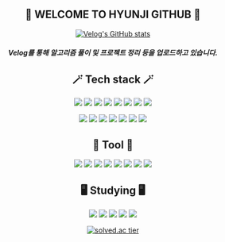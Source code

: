 <div align="center">
  
## 🍒 WELCOME TO HYUNJI GITHUB 🍒

[![Velog's GitHub stats](https://velog-readme-stats.vercel.app/api/badge?name=syub98774)](https://velog.io/@syub98774)
##### Velog를 통해 알고리즘 풀이 및 프로젝트 정리 등을 업로드하고 있습니다.

## 🪄 Tech stack 🪄

![](https://img.shields.io/badge/Next.js-000000?style=flat-square&logo=nextdotjs&logoColor=white)
![](https://img.shields.io/badge/React-61DAFB?style=flat-square&logo=React&logoColor=white)
![](https://img.shields.io/badge/TypeScript-3178C6?style=flat-square&logo=typescript&logoColor=white)
![](https://img.shields.io/badge/JavaScript-F7DF1E?style=flat-square&logo=javascript&logoColor=white)
![](https://img.shields.io/badge/HTML5-E34F26?style=flat-square&logo=html5&logoColor=white)
![](https://img.shields.io/badge/CSS3-1572B6?style=flat-square&logo=css3&logoColor=white)
![](https://img.shields.io/badge/styledcomponents-DB7093?style=flat-square&logo=styledcomponents&logoColor=white)
![](https://img.shields.io/badge/TailwindCSS-06B6D4?style=flat-square&logo=tailwindcss&logoColor=white)

![](https://img.shields.io/badge/Reactrouter-CA4245?style=flat-square&logo=reactrouter&logoColor=white)
![](https://img.shields.io/badge/Redux-764ABC?style=flat-square&logo=redux&logoColor=white)
![](https://img.shields.io/badge/axios-5A29E4?style=flat-square&logo=axios&logoColor=white)
![](https://img.shields.io/badge/ReactHookForm-EC5990?style=flat-square&logo=reacthookform&logoColor=white)
![](https://img.shields.io/badge/Storybook-FF4785?style=flat-square&logo=storybook&logoColor=white)
![](https://img.shields.io/badge/firebase-FFCA28?style=flat-square&logo=firebase&logoColor=white)
![](https://img.shields.io/badge/Vite-646CFF?style=flat-square&logo=Vite&logoColor=white)


## 🔧 Tool 🔧
![](https://img.shields.io/badge/Git-F05032?style=flat-square&logo=git&logoColor=white)
![](https://img.shields.io/badge/Github-181717?style=flat-square&logo=github&logoColor=white)
![](https://img.shields.io/badge/VScode-007ACC?style=flat-square&logo=visualstudiocode&logoColor=white)
![](https://img.shields.io/badge/eclipse-2C2255?style=flat-square&logo=eclipseide&logoColor=white)
![](https://img.shields.io/badge/postman-FF6C37?style=flat-square&logo=postman&logoColor=white)
![](https://img.shields.io/badge/Figma-F24E1E?style=flat-square&logo=figma&logoColor=white)
![](https://img.shields.io/badge/Slack-4A154B?style=flat-square&logo=slack&logoColor=white)
![](https://img.shields.io/badge/Notion-000000?style=flat-square&logo=notion&logoColor=white)

## 🖥️ Studying 🖥️

![](https://img.shields.io/badge/Node.js-5FA04E?style=flat-square&logo=nodedotjs&logoColor=white)
![](https://img.shields.io/badge/Recoil-3578E5?style=flat-square&logo=recoil&logoColor=white)
![](https://img.shields.io/badge/Sass-CC6699?style=flat-square&logo=sass&logoColor=white)
![](https://img.shields.io/badge/SWR-000000?style=flat-square&logo=swr&logoColor=white)
![](https://img.shields.io/badge/ReactQuery-FF4154?style=flat-square&logo=reactquery&logoColor=white)

[![solved.ac tier](http://mazassumnida.wtf/api/generate_badge?boj=syub98774)](https://solved.ac/syub98774)
</div>

